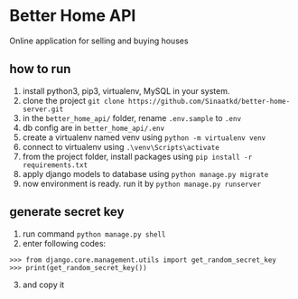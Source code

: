 # Better Home API
Online application for selling and buying houses


## how to run
1. install python3, pip3, virtualenv, MySQL in your system.
2. clone the project `git clone https://github.com/Sinaatkd/better-home-server.git`
3. in the `better_home_api/` folder, rename `.env.sample` to `.env`
4. db config are in `better_home_api/.env`
5. create a virtualenv named venv using `python -m virtualenv venv`
6. connect to virtualenv using `.\venv\Scripts\activate`
7. from the project folder, install packages using `pip install -r requirements.txt`
8. apply django models to database using `python manage.py migrate`
9. now environment is ready. run it by `python manage.py runserver`

## generate secret key
1. run command `python manage.py shell`
2. enter following codes:
```
>>> from django.core.management.utils import get_random_secret_key
>>> print(get_random_secret_key())
```
3. and copy it